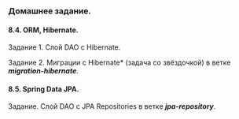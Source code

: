### Домашнее задание.

#### 8.4. ORM, Hibernate.

Задание 1. Слой DAO c Hibernate.

Задание 2. Миграции c Hibernate* (задача со звёздочкой) в ветке **_migration-hibernate_**.

#### 8.5. Spring Data JPA.

Задание. Слой DAO c JPA Repositories в ветке **_jpa-repository_**.
